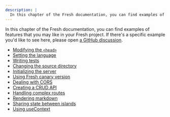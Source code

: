 ```yaml
---
description: |
  In this chapter of the Fresh documentation, you can find examples of features that you may like in your Fresh project.
---
```


In this chapter of the Fresh documentation, you can find examples of features
that you may like in your Fresh project. If there's a specific example you'd
like to see here, please open
[a GitHub discussion](https://github.com/denoland/fresh/discussions/new?category=ideas).

- [Modifying the `<head>`](./examples/modifying-the-head)
- [Setting the language](./examples/setting-the-language)
- [Writing tests](./examples/writing-tests)
- [Changing the source directory](./examples/changing-the-src-dir)
- [Initializing the server](./examples/init-the-server)
- [Using Fresh canary version](./examples/using-fresh-canary-version)
- [Dealing with CORS](./examples/dealing-with-cors)
- [Creating a CRUD API](./examples/creating-a-crud-api)
- [Handling complex routes](./examples/handling-complex-routes)
- [Rendering markdown](./examples/rendering-markdown)
- [Sharing state between islands](./examples/sharing-state-between-islands)
- [Using useContext](./examples/using-usecontext)
